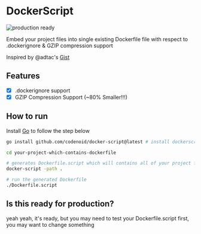 # DockerScript

![production ready](https://img.shields.io/badge/Project%20Stage-Production%20Ready-brightgreen.svg)

Embed your project files into single existing Dockerfile file with respect to .dockerignore & GZIP compression support

Inspired by @adtac's [Gist](https://gist.github.com/adtac/595b5823ef73b329167b815757bbce9f)

## Features

- [x] .dockerignore support
- [x] GZIP Compression Support (~80% Smaller!!!)

## How to run

Install [Go](https://dev.to/codenoid_/easiest-way-to-install-go-on-linux-gim) to follow the step below

```sh
go install github.com/codenoid/docker-script@latest # install dockerscript

cd your-project-which-contains-dockerfile

# generates Dockerfile.script which will contains all of your project files
docker-script -path .

# run the generated Dockerfile
./Dockerfile.script
```

## Is this ready for production?

yeah yeah, it's ready, but you may need to test your Dockerfile.script first, you may want to change something